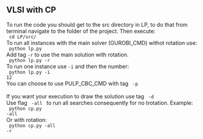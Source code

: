 ## VLSI with CP
To run the code you should get to the src directory in LP, to do that from terminal navigate to the folder of the project. Then execute:<br>
<code> cd LP/src/ </code> <br>
To run all instances with the main solver (GUROBI_CMD) withot rotation use: <br>
<code> python lp.py </code> <br>
Add tag <code>-r</code> to use the main solution with rotation.  <br>
<code> python lp.py -r</code><br>
To run one instance use <code>-i</code> and then the number:<br>
<code> python lp.py -i 12</code><br>
You can choose to use PULP_CBC_CMD with tag <code> -p </code><br>
If you want your execution to draw the solution use tag <code> -d</code><br>
Use flag <code> -all </code> to run all searches consequently for no trotation.
Example:<br>
<code> python cp.py -all</code><br>
Or with rotation:<br>
<code> python cp.py -all -r</code><br>
